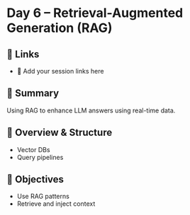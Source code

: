 # Day 6 – Retrieval-Augmented Generation (RAG)

## 🔗 Links
- 📝 Add your session links here

## 📘 Summary
Using RAG to enhance LLM answers using real-time data.

## 🧩 Overview & Structure
- Vector DBs
- Query pipelines

## 🎯 Objectives
- Use RAG patterns
- Retrieve and inject context